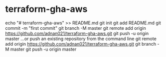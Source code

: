 # terraform-gha-aws

echo "# terraform-gha-aws" >> README.md
git init
git add README.md
git commit -m "first commit"
git branch -M master
git remote add origin https://github.com/adnan021/terraform-gha-aws.git
git push -u origin master
…or push an existing repository from the command line
git remote add origin https://github.com/adnan021/terraform-gha-aws.git
git branch -M master
git push -u origin master
